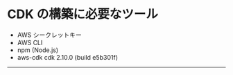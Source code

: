 # CDK の構築に必要なツール

- AWS シークレットキー
- AWS CLI
- npm (Node.js)
- aws-cdk
  cdk
  2.10.0 (build e5b301f)

---
